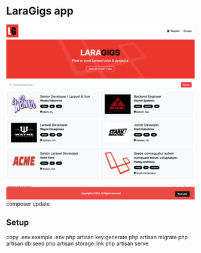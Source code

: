 # LaraGigs app


![Alt text](/public/images/screen.png "LaraGigs")composer update
## Setup
copy .env.example .env
php artisan key:generate
php artisan migrate
php artisan db:seed
php artisan storage:link
php artisan serve
